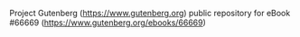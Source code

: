 Project Gutenberg (https://www.gutenberg.org) public repository for
eBook #66669 (https://www.gutenberg.org/ebooks/66669)
